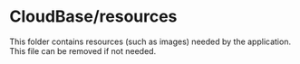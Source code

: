 # CloudBase/resources

This folder contains resources (such as images) needed by the application. This file can
be removed if not needed.
